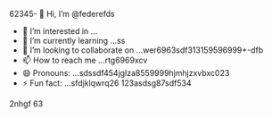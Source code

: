62345- 👋 Hi, I’m @federefds
- 👀 I’m interested in ...
- 🌱 I’m currently learning ...ss
- 💞️ I’m looking to collaborate on ...wer6963sdf313159596999+-dfb
- 📫 How to reach me ...rtg6969xcv
- 😄 Pronouns: ...sdssdf454jglza8559999hjmhjzxvbxc023
- ⚡ Fun fact: ...sfdjklqwrq26
123asdsg87sdf534
<!---4561154
federefds/federefds is a ✨ special ✨ repository because its `README.md` (11this file) appears on your GitHub profjllile.
You can click the Preview link to take a look at your changes.450225
--->
2nhgf
63
